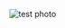 ![test photo](https://github.com/[Snubmaze]/[coud-labs]/lab2*/[main]/output_with_bad_file.png?raw=true)
